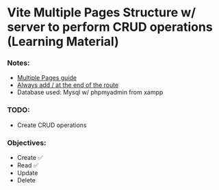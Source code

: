 # Vite Multiple Pages Structure w/ server to perform CRUD operations (Learning Material)

### Notes:

- [Multiple Pages guide](https://vitejs.dev/guide/build.html#multi-page-app)
- [Always add / at the end of the route](https://stackoverflow.com/questions/77498366/how-do-i-setup-a-multi-page-app-using-vite)
- Database used: Mysql w/ phpmyadmin from xampp

### TODO:
- Create CRUD operations

### Objectives:
- Create ✅
- Read ✅
- Update
- Delete

